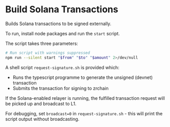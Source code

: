 # Build Solana Transactions

Builds Solana transactions to be signed externally.

To run, install node packages and run the `start` script.

The script takes three parameters:

```sh
# Run script with warnings suppressed
npm run --silent start "$from" "$to" "$amount" 2>/dev/null
```

A shell script `request-signature.sh` is provided which:

- Runs the typescript programme to generate the unsigned (devnet) transaction
- Submits the transaction for signing to zrchain

If the Solana-enabled relayer is running, the fulfilled transaction request will be picked up and broadcast to L1.

For debugging, set `broadcast=0` in `request-signature.sh` - this will print the script output without broadcasting.
